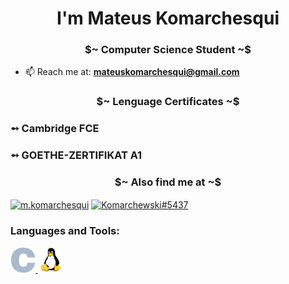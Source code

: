 <h1 align="center">I'm Mateus Komarchesqui</h1>
<h3 align="center">$~ Computer Science Student ~$</h3>

- 📫 Reach me at: **mateuskomarchesqui@gmail.com**

<h3 align="center">$~ Lenguage Certificates ~$</h3>
<p align="left">
<h3 align="left"> ➻ Cambridge FCE</h3>
<h3 align="left"> ➻ GOETHE-ZERTIFIKAT A1</h3>  

<h3 align="center">$~ Also find me at ~$</h3>
<p align="left">
<a href="https://linkedin.com/in/m.komarchesqui" target="blank"><img align="center" src="https://www.flaticon.com/svg/vstatic/svg/174/174857.svg?token=exp=1615998167~hmac=55d880bc6193358908d6b380e8a1a3ed" alt="m.komarchesqui" height="30" width="40" /></a>
<a href="https://discord.gg/Komarchewski#5437" target="blank"><img align="center" src="https://cdn.iconscout.com/icon/free/png-512/discord-3-569463.png" alt="Komarchewski#5437" height="30" width="40" /></a>
</p>

<h3 align="left">Languages and Tools:</h3>
<p align="left"> <a href="https://www.cprogramming.com/" target="_blank"> <img src="https://raw.githubusercontent.com/devicons/devicon/master/icons/c/c-original.svg" alt="c" width="40" height="40"/> </a> <a href="https://www.linux.org/" target="_blank"> <img src="https://raw.githubusercontent.com/devicons/devicon/master/icons/linux/linux-original.svg" alt="linux" width="40" height="40"/> </a> </p>
